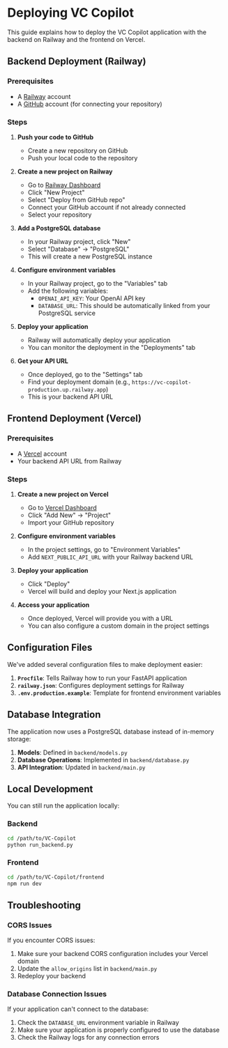 # Deploying VC Copilot

This guide explains how to deploy the VC Copilot application with the backend on Railway and the frontend on Vercel.

## Backend Deployment (Railway)

### Prerequisites
- A [Railway](https://railway.app/) account
- A [GitHub](https://github.com/) account (for connecting your repository)

### Steps

1. **Push your code to GitHub**
   - Create a new repository on GitHub
   - Push your local code to the repository

2. **Create a new project on Railway**
   - Go to [Railway Dashboard](https://railway.app/dashboard)
   - Click "New Project"
   - Select "Deploy from GitHub repo"
   - Connect your GitHub account if not already connected
   - Select your repository

3. **Add a PostgreSQL database**
   - In your Railway project, click "New"
   - Select "Database" → "PostgreSQL"
   - This will create a new PostgreSQL instance

4. **Configure environment variables**
   - In your Railway project, go to the "Variables" tab
   - Add the following variables:
     - `OPENAI_API_KEY`: Your OpenAI API key
     - `DATABASE_URL`: This should be automatically linked from your PostgreSQL service

5. **Deploy your application**
   - Railway will automatically deploy your application
   - You can monitor the deployment in the "Deployments" tab

6. **Get your API URL**
   - Once deployed, go to the "Settings" tab
   - Find your deployment domain (e.g., `https://vc-copilot-production.up.railway.app`)
   - This is your backend API URL

## Frontend Deployment (Vercel)

### Prerequisites
- A [Vercel](https://vercel.com/) account
- Your backend API URL from Railway

### Steps

1. **Create a new project on Vercel**
   - Go to [Vercel Dashboard](https://vercel.com/dashboard)
   - Click "Add New" → "Project"
   - Import your GitHub repository

2. **Configure environment variables**
   - In the project settings, go to "Environment Variables"
   - Add `NEXT_PUBLIC_API_URL` with your Railway backend URL

3. **Deploy your application**
   - Click "Deploy"
   - Vercel will build and deploy your Next.js application

4. **Access your application**
   - Once deployed, Vercel will provide you with a URL
   - You can also configure a custom domain in the project settings

## Configuration Files

We've added several configuration files to make deployment easier:

1. **`Procfile`**: Tells Railway how to run your FastAPI application
2. **`railway.json`**: Configures deployment settings for Railway
3. **`.env.production.example`**: Template for frontend environment variables

## Database Integration

The application now uses a PostgreSQL database instead of in-memory storage:

1. **Models**: Defined in `backend/models.py`
2. **Database Operations**: Implemented in `backend/database.py`
3. **API Integration**: Updated in `backend/main.py`

## Local Development

You can still run the application locally:

### Backend
```bash
cd /path/to/VC-Copilot
python run_backend.py
```

### Frontend
```bash
cd /path/to/VC-Copilot/frontend
npm run dev
```

## Troubleshooting

### CORS Issues
If you encounter CORS issues:
1. Make sure your backend CORS configuration includes your Vercel domain
2. Update the `allow_origins` list in `backend/main.py`
3. Redeploy your backend

### Database Connection Issues
If your application can't connect to the database:
1. Check the `DATABASE_URL` environment variable in Railway
2. Make sure your application is properly configured to use the database
3. Check the Railway logs for any connection errors
